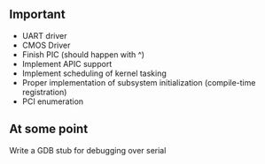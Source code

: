 ## Important
* UART driver
* CMOS Driver
* Finish PIC (should happen with ^)
* Implement APIC support
* Implement scheduling of kernel tasking
* Proper implementation of subsystem initialization (compile-time registration)
* PCI enumeration

## At some point
Write a GDB stub for debugging over serial

